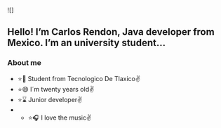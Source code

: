 ![]


## Hello! I’m Carlos Rendon, Java developer from Mexico. I’m an university student...

### About me

* :star::school: Student from Tecnologico De Tlaxico:v:
* :star::smile: I´m twenty years old:v:
* :star::hourglass: Junior developer:v:
* * :star::headphones: I love the music:v:



